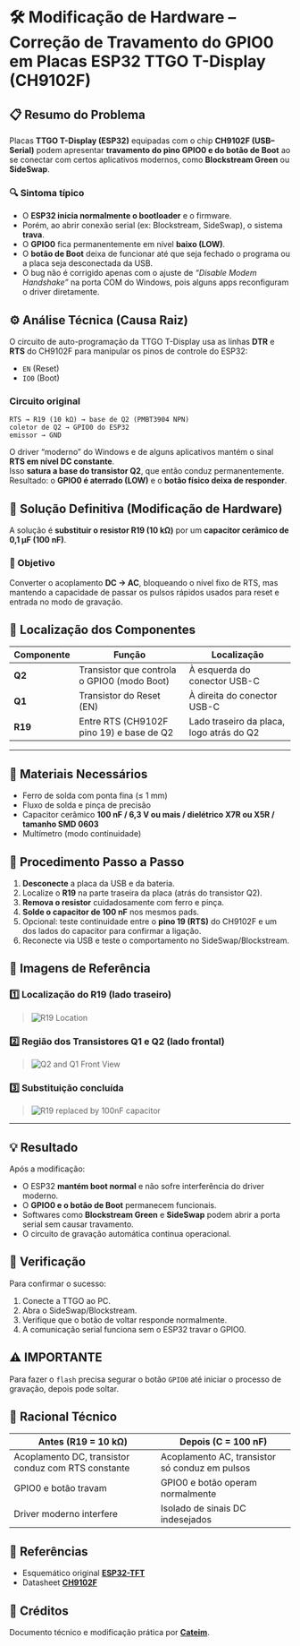
# 🛠️ Modificação de Hardware – Correção de Travamento do GPIO0 em Placas ESP32 TTGO T-Display (CH9102F)

## 📋 Resumo do Problema

Placas **TTGO T-Display (ESP32)** equipadas com o chip **CH9102F (USB–Serial)** podem apresentar **travamento do pino GPIO0 e do botão de Boot** ao se conectar com certos aplicativos modernos, como **Blockstream Green** ou **SideSwap**.

### 🔍 Sintoma típico
- O **ESP32 inicia normalmente o bootloader** e o firmware.  
- Porém, ao abrir conexão serial (ex: Blockstream, SideSwap), o sistema **trava**.  
- O **GPIO0** fica permanentemente em nível **baixo (LOW)**.  
- O **botão de Boot** deixa de funcionar até que seja fechado o programa ou a placa seja desconectada da USB.  
- O bug não é corrigido apenas com o ajuste de *“Disable Modem Handshake”* na porta COM do Windows, pois alguns apps reconfiguram o driver diretamente.

## ⚙️ Análise Técnica (Causa Raiz)

O circuito de auto-programação da TTGO T-Display usa as linhas **DTR** e **RTS** do CH9102F para manipular os pinos de controle do ESP32:

- `EN` (Reset)  
- `IO0` (Boot)

### Circuito original
```
RTS → R19 (10 kΩ) → base de Q2 (PMBT3904 NPN)
coletor de Q2 → GPIO0 do ESP32
emissor → GND
```

O driver “moderno” do Windows e de alguns aplicativos mantém o sinal **RTS em nível DC constante**.  
Isso **satura a base do transistor Q2**, que então conduz permanentemente.  
Resultado: o **GPIO0 é aterrado (LOW)** e o **botão físico deixa de responder**.

## 🧩 Solução Definitiva (Modificação de Hardware)

A solução é **substituir o resistor R19 (10 kΩ)** por um **capacitor cerâmico de 0,1 µF (100 nF)**.

### 🎯 Objetivo
Converter o acoplamento **DC → AC**, bloqueando o nível fixo de RTS, mas mantendo a capacidade de passar os pulsos rápidos usados para reset e entrada no modo de gravação.

## 📍 Localização dos Componentes

| Componente | Função | Localização |
|-------------|---------|-------------|
| **Q2** | Transistor que controla o GPIO0 (modo Boot) | À esquerda do conector USB-C |
| **Q1** | Transistor do Reset (EN) | À direita do conector USB-C |
| **R19** | Entre RTS (CH9102F pino 19) e base de Q2 | Lado traseiro da placa, logo atrás do Q2 |

---

## 🧰 Materiais Necessários
- Ferro de solda com ponta fina (≤ 1 mm)  
- Fluxo de solda e pinça de precisão  
- Capacitor cerâmico **100 nF / 6,3 V ou mais / dielétrico X7R ou X5R / tamanho SMD 0603**  
- Multímetro (modo continuidade)

## 🧪 Procedimento Passo a Passo

1. **Desconecte** a placa da USB e da bateria.  
2. Localize o **R19** na parte traseira da placa (atrás do transistor Q2).  
3. **Remova o resistor** cuidadosamente com ferro e pinça.  
4. **Solde o capacitor de 100 nF** nos mesmos pads.  
5. Opcional: teste continuidade entre o **pino 19 (RTS)** do CH9102F e um dos lados do capacitor para confirmar a ligação.  
6. Reconecte via USB e teste o comportamento no SideSwap/Blockstream.

## 📸 Imagens de Referência

### 1️⃣ Localização do R19 (lado traseiro)
> ![R19 Location](https://raw.githubusercontent.com/cateim/jade-diy/main/assets/mod/1.png)

### 2️⃣ Região dos Transistores Q1 e Q2 (lado frontal)
> ![Q2 and Q1 Front View](https://raw.githubusercontent.com/cateim/jade-diy/main/assets/mod/2.png)

### 3️⃣ Substituição concluída
> ![R19 replaced by 100nF capacitor](https://raw.githubusercontent.com/cateim/jade-diy/main/assets/mod/3.png)

---

## 💡 Resultado

Após a modificação:
- O ESP32 **mantém boot normal** e não sofre interferência do driver moderno.  
- O **GPIO0 e o botão de Boot** permanecem funcionais.  
- Softwares como **Blockstream Green** e **SideSwap** podem abrir a porta serial sem causar travamento.  
- O circuito de gravação automática continua operacional.

## 🔬 Verificação

Para confirmar o sucesso:
1. Conecte a TTGO ao PC.  
2. Abra o SideSwap/Blockstream.  
3. Verifique que o botão de voltar responde normalmente.  
4. A comunicação serial funciona sem o ESP32 travar o GPIO0.

## ⚠️ IMPORTANTE
Para fazer o `flash` precisa segurar o botão `GPIO0` até iniciar o processo de gravação, depois pode soltar.

## 🧠 Racional Técnico

| Antes (R19 = 10 kΩ) | Depois (C = 100 nF) |
|----------------------|---------------------|
| Acoplamento DC, transistor conduz com RTS constante | Acoplamento AC, transistor só conduz em pulsos |
| GPIO0 e botão travam | GPIO0 e botão operam normalmente |
| Driver moderno interfere | Isolado de sinais DC indesejados |

## 📎 Referências

- Esquemático original **[ESP32-TFT](https://github.com/Xinyuan-LilyGO/TTGO-T-Display/blob/master/schematic/ESP32-TFT(6-26).pdf)**  
- Datasheet **[CH9102F](https://www.wch-ic.com/downloads/CH9102DS1_PDF.html)**


## 🧩 Créditos
Documento técnico e modificação prática por **[Cateim](https://github.com/cateim)**.
